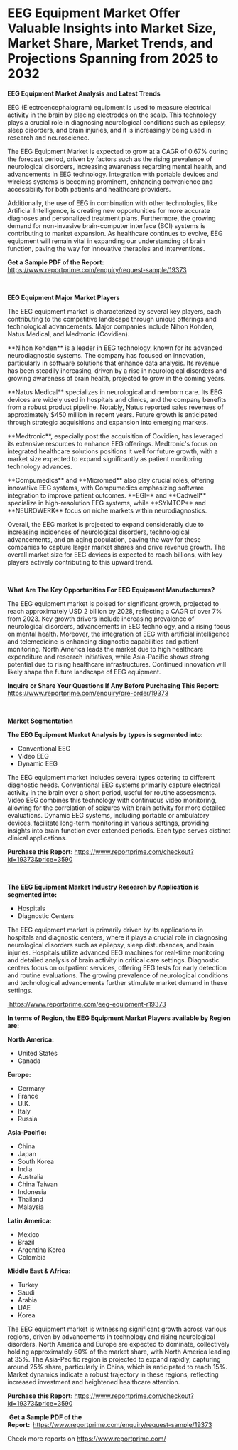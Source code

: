 <p><h1>EEG Equipment Market Offer Valuable Insights into Market Size, Market Share, Market Trends, and Projections Spanning from 2025 to 2032</h1></p><p><strong>EEG Equipment Market Analysis and Latest Trends</strong></p>
<p><p>EEG (Electroencephalogram) equipment is used to measure electrical activity in the brain by placing electrodes on the scalp. This technology plays a crucial role in diagnosing neurological conditions such as epilepsy, sleep disorders, and brain injuries, and it is increasingly being used in research and neuroscience.</p><p>The EEG Equipment Market is expected to grow at a CAGR of 0.67% during the forecast period, driven by factors such as the rising prevalence of neurological disorders, increasing awareness regarding mental health, and advancements in EEG technology. Integration with portable devices and wireless systems is becoming prominent, enhancing convenience and accessibility for both patients and healthcare providers.</p><p>Additionally, the use of EEG in combination with other technologies, like Artificial Intelligence, is creating new opportunities for more accurate diagnoses and personalized treatment plans. Furthermore, the growing demand for non-invasive brain-computer interface (BCI) systems is contributing to market expansion. As healthcare continues to evolve, EEG equipment will remain vital in expanding our understanding of brain function, paving the way for innovative therapies and interventions.</p></p>
<p><strong>Get a Sample PDF of the Report:&nbsp;</strong> <a href="https://www.reportprime.com/enquiry/request-sample/19373?utm_campaign=3430&utm_medium=2&utm_source=Github&utm_content=ia&utm_term=19032025&utm_id=eeg-equipment">https://www.reportprime.com/enquiry/request-sample/19373</a></p>
<p>&nbsp;</p>
<p><strong>EEG Equipment Major Market Players</strong></p>
<p><p>The EEG equipment market is characterized by several key players, each contributing to the competitive landscape through unique offerings and technological advancements. Major companies include Nihon Kohden, Natus Medical, and Medtronic (Covidien).</p><p>**Nihon Kohden** is a leader in EEG technology, known for its advanced neurodiagnostic systems. The company has focused on innovation, particularly in software solutions that enhance data analysis. Its revenue has been steadily increasing, driven by a rise in neurological disorders and growing awareness of brain health, projected to grow in the coming years.</p><p>**Natus Medical** specializes in neurological and newborn care. Its EEG devices are widely used in hospitals and clinics, and the company benefits from a robust product pipeline. Notably, Natus reported sales revenues of approximately $450 million in recent years. Future growth is anticipated through strategic acquisitions and expansion into emerging markets.</p><p>**Medtronic**, especially post the acquisition of Covidien, has leveraged its extensive resources to enhance EEG offerings. Medtronic's focus on integrated healthcare solutions positions it well for future growth, with a market size expected to expand significantly as patient monitoring technology advances.</p><p>**Compumedics** and **Micromed** also play crucial roles, offering innovative EEG systems, with Compumedics emphasizing software integration to improve patient outcomes. **EGI** and **Cadwell** specialize in high-resolution EEG systems, while **SYMTOP** and **NEUROWERK** focus on niche markets within neurodiagnostics.</p><p>Overall, the EEG market is projected to expand considerably due to increasing incidences of neurological disorders, technological advancements, and an aging population, paving the way for these companies to capture larger market shares and drive revenue growth. The overall market size for EEG devices is expected to reach billions, with key players actively contributing to this upward trend.</p></p>
<p>&nbsp;</p>
<p><strong>What Are The Key Opportunities For EEG Equipment Manufacturers?</strong></p>
<p><p>The EEG equipment market is poised for significant growth, projected to reach approximately USD 2 billion by 2028, reflecting a CAGR of over 7% from 2023. Key growth drivers include increasing prevalence of neurological disorders, advancements in EEG technology, and a rising focus on mental health. Moreover, the integration of EEG with artificial intelligence and telemedicine is enhancing diagnostic capabilities and patient monitoring. North America leads the market due to high healthcare expenditure and research initiatives, while Asia-Pacific shows strong potential due to rising healthcare infrastructures. Continued innovation will likely shape the future landscape of EEG equipment.</p></p>
<p><strong>Inquire or Share Your Questions If Any Before Purchasing This Report:</strong> <a href="https://www.reportprime.com/enquiry/pre-order/19373?utm_campaign=3430&utm_medium=2&utm_source=Github&utm_content=ia&utm_term=19032025&utm_id=eeg-equipment">https://www.reportprime.com/enquiry/pre-order/19373</a></p>
<p>&nbsp;</p>
<p><strong>Market Segmentation</strong></p>
<p><strong>The EEG Equipment Market Analysis by types is segmented into:</strong></p>
<p><ul><li>Conventional EEG</li><li>Video EEG</li><li>Dynamic EEG</li></ul></p>
<p><p>The EEG equipment market includes several types catering to different diagnostic needs. Conventional EEG systems primarily capture electrical activity in the brain over a short period, useful for routine assessments. Video EEG combines this technology with continuous video monitoring, allowing for the correlation of seizures with brain activity for more detailed evaluations. Dynamic EEG systems, including portable or ambulatory devices, facilitate long-term monitoring in various settings, providing insights into brain function over extended periods. Each type serves distinct clinical applications.</p></p>
<p><strong>Purchase this Report:&nbsp;</strong><a href="https://www.reportprime.com/checkout?id=19373&price=3590&utm_campaign=3430&utm_medium=2&utm_source=Github&utm_content=ia&utm_term=19032025&utm_id=eeg-equipment">https://www.reportprime.com/checkout?id=19373&price=3590</a></p>
<p>&nbsp;</p>
<p><strong>The EEG Equipment Market Industry Research by Application is segmented into:</strong></p>
<p><ul><li>Hospitals</li><li>Diagnostic Centers</li></ul></p>
<p><p>The EEG equipment market is primarily driven by its applications in hospitals and diagnostic centers, where it plays a crucial role in diagnosing neurological disorders such as epilepsy, sleep disturbances, and brain injuries. Hospitals utilize advanced EEG machines for real-time monitoring and detailed analysis of brain activity in critical care settings. Diagnostic centers focus on outpatient services, offering EEG tests for early detection and routine evaluations. The growing prevalence of neurological conditions and technological advancements further stimulate market demand in these settings.</p></p>
<p><a href="https://www.reportprime.com/eeg-equipment-r19373?utm_campaign=3430&utm_medium=2&utm_source=Github&utm_content=ia&utm_term=19032025&utm_id=eeg-equipment">&nbsp;https://www.reportprime.com/eeg-equipment-r19373</a></p>
<p><strong>In terms of Region, the EEG Equipment Market Players available by Region are:</strong></p>
<p>
    <p> <strong> North America: </strong>
        <ul>
            <li>United States</li>
            <li>Canada</li>
        </ul>
        </p> 
    <p> <strong> Europe: </strong>
        <ul>
            <li>Germany</li>
            <li>France</li>
            <li>U.K.</li>
            <li>Italy</li>
            <li>Russia</li>
        </ul>
        </p> 
    <p> <strong> Asia-Pacific: </strong>
        <ul>
            <li>China</li>
            <li>Japan</li>
            <li>South Korea</li>
            <li>India</li>
            <li>Australia</li>
            <li>China Taiwan</li>
            <li>Indonesia</li>
            <li>Thailand</li>
            <li>Malaysia</li>
        </ul>
        </p> 
    <p> <strong> Latin America: </strong>
        <ul>
            <li>Mexico</li>
            <li>Brazil</li>
            <li>Argentina Korea</li>
            <li>Colombia</li>
        </ul>
        </p> 
    <p> <strong> Middle East & Africa: </strong>
        <ul>
            <li>Turkey</li>
            <li>Saudi</li>
            <li>Arabia</li>
            <li>UAE</li>
            <li>Korea</li>
        </ul>
    </p>
    </p>
<p><p>The EEG equipment market is witnessing significant growth across various regions, driven by advancements in technology and rising neurological disorders. North America and Europe are expected to dominate, collectively holding approximately 60% of the market share, with North America leading at 35%. The Asia-Pacific region is projected to expand rapidly, capturing around 25% share, particularly in China, which is anticipated to reach 15%. Market dynamics indicate a robust trajectory in these regions, reflecting increased investment and heightened healthcare attention.</p></p>
<p><strong>Purchase this Report: </strong><a href="https://www.reportprime.com/checkout?id=19373&price=3590&utm_campaign=3430&utm_medium=2&utm_source=Github&utm_content=ia&utm_term=19032025&utm_id=eeg-equipment">https://www.reportprime.com/checkout?id=19373&price=3590</a></p>
<p>&nbsp;<strong>Get a Sample PDF of the Report:&nbsp;&nbsp;</strong><a href="https://www.reportprime.com/enquiry/request-sample/19373?utm_campaign=3430&utm_medium=2&utm_source=Github&utm_content=ia&utm_term=19032025&utm_id=eeg-equipment">https://www.reportprime.com/enquiry/request-sample/19373</a></p>
<p><strong></strong></p>
<p>Check more reports on <a href="https://www.reportprime.com/?utm_campaign=3430&utm_medium=2&utm_source=Github&utm_content=ia&utm_term=19032025&utm_id=eeg-equipment">https://www.reportprime.com/</a></p>